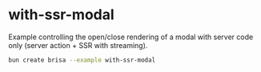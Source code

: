 # with-ssr-modal

Example controlling the open/close rendering of a modal with server code only (server action + SSR with streaming).

```bash
bun create brisa --example with-ssr-modal
```
